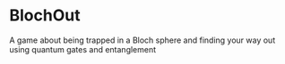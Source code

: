 # BlochOut
A game about being trapped in a Bloch sphere and finding your way out using quantum gates and entanglement
